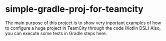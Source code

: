 # simple-gradle-proj-for-teamcity
The main purpose of this project is to show very inportant examples of how to configure a huge project in TeamCity through the code (Kotlin DSL)
Also, you can execute some tests in Gradle steps here.
